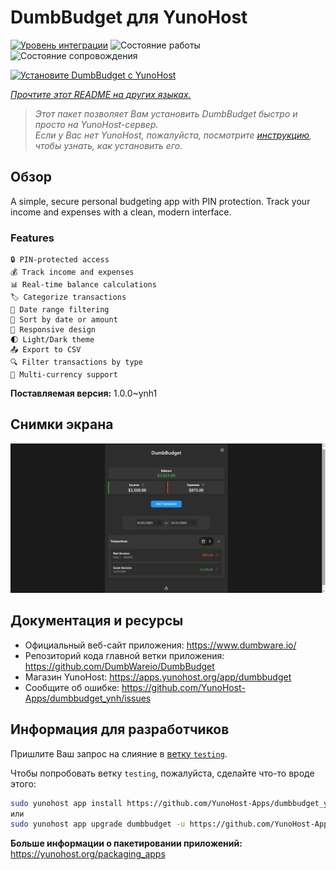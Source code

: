 <!--
Важно: этот README был автоматически сгенерирован <https://github.com/YunoHost/apps/tree/master/tools/readme_generator>
Он НЕ ДОЛЖЕН редактироваться вручную.
-->

# DumbBudget для YunoHost

[![Уровень интеграции](https://apps.yunohost.org/badge/integration/dumbbudget)](https://ci-apps.yunohost.org/ci/apps/dumbbudget/)
![Состояние работы](https://apps.yunohost.org/badge/state/dumbbudget)
![Состояние сопровождения](https://apps.yunohost.org/badge/maintained/dumbbudget)

[![Установите DumbBudget с YunoHost](https://install-app.yunohost.org/install-with-yunohost.svg)](https://install-app.yunohost.org/?app=dumbbudget)

*[Прочтите этот README на других языках.](./ALL_README.md)*

> *Этот пакет позволяет Вам установить DumbBudget быстро и просто на YunoHost-сервер.*  
> *Если у Вас нет YunoHost, пожалуйста, посмотрите [инструкцию](https://yunohost.org/install), чтобы узнать, как установить его.*

## Обзор

A simple, secure personal budgeting app with PIN protection. Track your income and expenses with a clean, modern interface.

### Features

    🔒 PIN-protected access
    💰 Track income and expenses
    📊 Real-time balance calculations
    🏷️ Categorize transactions
    📅 Date range filtering
    🔄 Sort by date or amount
    📱 Responsive design
    🌓 Light/Dark theme
    📤 Export to CSV
    🔍 Filter transactions by type
    💱 Multi-currency support


**Поставляемая версия:** 1.0.0~ynh1

## Снимки экрана

![Снимок экрана DumbBudget](./doc/screenshots/screenshot.png)

## Документация и ресурсы

- Официальный веб-сайт приложения: <https://www.dumbware.io/>
- Репозиторий кода главной ветки приложения: <https://github.com/DumbWareio/DumbBudget>
- Магазин YunoHost: <https://apps.yunohost.org/app/dumbbudget>
- Сообщите об ошибке: <https://github.com/YunoHost-Apps/dumbbudget_ynh/issues>

## Информация для разработчиков

Пришлите Ваш запрос на слияние в [ветку `testing`](https://github.com/YunoHost-Apps/dumbbudget_ynh/tree/testing).

Чтобы попробовать ветку `testing`, пожалуйста, сделайте что-то вроде этого:

```bash
sudo yunohost app install https://github.com/YunoHost-Apps/dumbbudget_ynh/tree/testing --debug
или
sudo yunohost app upgrade dumbbudget -u https://github.com/YunoHost-Apps/dumbbudget_ynh/tree/testing --debug
```

**Больше информации о пакетировании приложений:** <https://yunohost.org/packaging_apps>
